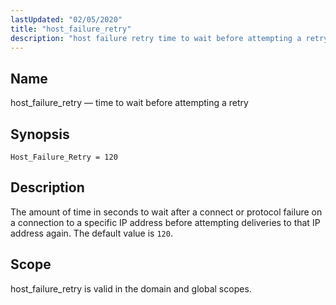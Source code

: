 ```yaml
---
lastUpdated: "02/05/2020"
title: "host_failure_retry"
description: "host failure retry time to wait before attempting a retry Host Failure Retry 120 The amount of time in seconds to wait after a connect or protocol failure on a connection to a specific IP address before attempting deliveries to that IP address again The default value is 120 host..."
---
```


<a name="conf.ref.host_failure_retry"></a> 
## Name

host_failure_retry — time to wait before attempting a retry

## Synopsis

`Host_Failure_Retry = 120`

<a name="idp24781328"></a> 
## Description

The amount of time in seconds to wait after a connect or protocol failure on a connection to a specific IP address before attempting deliveries to that IP address again. The default value is `120`.

<a name="idp24783776"></a> 
## Scope

host_failure_retry is valid in the domain and global scopes.